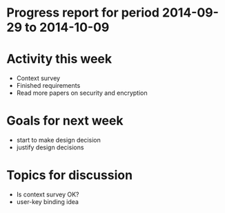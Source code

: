 Progress report for period 2014-09-29 to 2014-10-09
===

# Activity this week
- Context survey
- Finished requirements
- Read more papers on security and encryption

# Goals for next week
- start to make design decision
- justify design decisions

# Topics for discussion
- Is context survey OK?
- user-key binding idea
